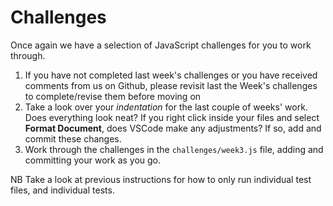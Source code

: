 # Challenges

Once again we have a selection of JavaScript challenges for you to work through.

1. If you have not completed last week's challenges or you have received comments from us on Github, please revisit last the Week's challenges to complete/revise them before moving on
2. Take a look over your _indentation_ for the last couple of weeks' work. Does everything look neat? If you right click inside your files and select **Format Document**, does VSCode make any adjustments? If so, add and commit these changes.
3. Work through the challenges in the `challenges/week3.js` file, adding and committing your work as you go.

NB Take a look at previous instructions for how to only run individual test files, and individual tests.
